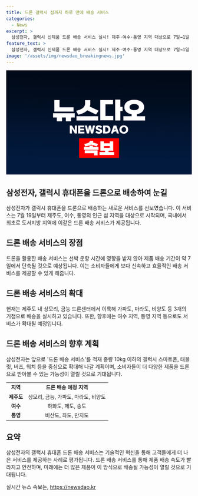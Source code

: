 ```yaml
---
title: 드론 갤럭시 섬까지 하루 만에 배송 서비스
categories:
  - News
excerpt: >
  삼성전자, 갤럭시 신제품 드론 배송 서비스 실시! 제주·여수·통영 지역 대상으로 7일→1일 배송 기간 단축 예정. 향후 10kg 이하 갤럭시 모바일 제품 확대 배송 계획.
feature_text: >
  삼성전자, 갤럭시 신제품 드론 배송 서비스 실시! 제주·여수·통영 지역 대상으로 7일→1일 배송 기간 단축 예정. 향후 10kg 이하 갤럭시 모바일 제품 확대 배송 계획.
image: '/assets/img/newsdao_breakingnews.jpg'
---
```


<p><img src="/assets/img/newsdao_breakingnews.jpg" alt="koreaapp 속보" /></p>

<h2>삼성전자, 갤럭시 휴대폰을 드론으로 배송하여 눈길</h2>

<p data-ke-size="size16">삼성전자가 갤럭시 휴대폰을 드론으로 배송하는 새로운 서비스를 선보였습니다. 이 서비스는 7월 19일부터 제주도, 여수, 통영의 인근 섬 지역을 대상으로 시작되며, 국내에서 최초로 도서지방 지역에 이같은 드론 배송 서비스가 제공됩니다.</p>

<h2 data-ke-size="size26">드론 배송 서비스의 장점</h2>

<p data-ke-size="size16">드론을 활용한 배송 서비스는 선박 운항 시간에 영향을 받지 않아 제품 배송 기간이 약 7일에서 단축될 것으로 예상됩니다. 이는 소비자들에게 보다 신속하고 효율적인 배송 서비스를 제공할 수 있게 해줍니다.</p>

<h2 data-ke-size="size26">드론 배송 서비스의 확대</h2>

<p data-ke-size="size16">현재는 제주도 내 상모리, 금능 드론센터에서 이륙해 가파도, 마라도, 비양도 등 3개의 거점으로 배송을 실시하고 있습니다. 또한, 향후에는 여수 지역, 통영 지역 등으로도 서비스가 확대될 예정입니다.</p>

<h2 data-ke-size="size26">드론 배송 서비스의 향후 계획</h2>

<p data-ke-size="size16">삼성전자는 앞으로 '드론 배송 서비스'를 적재 중량 10kg 이하의 갤럭시 스마트폰, 태블릿, 버즈, 워치 등을 중심으로 확대해 나갈 계획이며, 소비자들이 더 다양한 제품을 드론으로 받아볼 수 있는 가능성이 열릴 것으로 기대됩니다.</p>

<table>
<tbody>
<tr>
<td style="text-align: center; height: 17px;"><b>지역</b></td>
<td style="text-align: center; height: 17px;"><b>드론 배송 예정 지역</b></td>
</tr>
<tr>
<td style="text-align: center; height: 17px;"><b>제주도</b></td>
<td style="text-align: center; height: 17px;">상모리, 금능, 가파도, 마라도, 비양도</td>
</tr>
<tr>
<td style="text-align: center; height: 17px;"><b>여수</b></td>
<td style="text-align: center; height: 17px;">하화도, 제도, 송도</td>
</tr>
<tr>
<td style="text-align: center; height: 17px;"><b>통영</b></td>
<td style="text-align: center; height: 17px;">비산도, 좌도, 만지도</td>
</tr>
</tbody>
</table>

<h2 data-ke-size="size26">요약</h2>

<p data-ke-size="size16">삼성전자의 갤럭시 휴대폰 드론 배송 서비스는 기술적인 혁신을 통해 고객들에게 더 나은 서비스를 제공하는 사례로 평가됩니다. 드론 배송 서비스를 통해 제품 배송 속도가 빨라지고 안전하며, 미래에는 더 많은 제품이 이 방식으로 배송될 가능성이 열릴 것으로 기대됩니다.</p>
실시간 뉴스 속보는, <a href="https://newsdao.kr" rel="dofollow">https://newsdao.kr</a>


